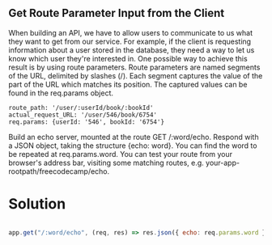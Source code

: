 ## Get Route Parameter Input from the Client  <br/>

When building an API, we have to allow users to communicate to us what they want to get from our service. For example, if the client is requesting information about a user stored in the database, they need a way to let us know which user they're interested in. One possible way to achieve this result is by using route parameters. Route parameters are named segments of the URL, delimited by slashes (/). Each segment captures the value of the part of the URL which matches its position. The captured values can be found in the req.params object.

```
route_path: '/user/:userId/book/:bookId'
actual_request_URL: '/user/546/book/6754'
req.params: {userId: '546', bookId: '6754'}

```

Build an echo server, mounted at the route GET /:word/echo. Respond with a JSON object, taking the structure {echo: word}. You can find the word to be repeated at req.params.word. You can test your route from your browser's address bar, visiting some matching routes, e.g. your-app-rootpath/freecodecamp/echo.

# Solution

```javaScript

app.get("/:word/echo", (req, res) => res.json({ echo: req.params.word }));


```

